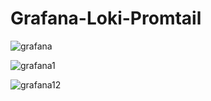 # Grafana-Loki-Promtail

![grafana](https://github.com/sanket363/Grafana-Loki-Promtail/assets/98816965/10e897c2-2b5e-47af-a370-52818efaaf90)

![grafana1](https://github.com/sanket363/Grafana-Loki-Promtail/assets/98816965/fe1dcd64-3156-4729-80d5-7010ce51a416)

![grafana12](https://github.com/sanket363/Grafana-Loki-Promtail/assets/98816965/4fdbf42c-6ebc-41c6-bc57-25f922d41a43)

